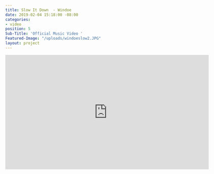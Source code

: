 ```yaml
---
title: Slow It Down  - Windoe
date: 2019-02-04 15:18:00 -08:00
categories:
- video
position: 5
Sub-Title: 'Official Music Video '
Featured-Image: "/uploads/windoeslow2.JPG"
layout: project
---
```


<iframe src="https://player.vimeo.com/video/303639403" width="640" height="360" frameborder="0" webkitallowfullscreen mozallowfullscreen allowfullscreen></iframe>